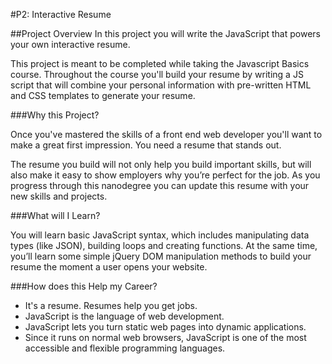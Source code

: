 #P2: Interactive Resume

##Project Overview
In this project you will write the JavaScript that powers your own interactive resume.

This project is meant to be completed while taking the Javascript Basics course. Throughout the course you'll build your resume by writing a JS script that will combine your personal information with pre-written HTML and CSS templates to generate your resume.

###Why this Project?

Once you've mastered the skills of a front end web developer you'll want to make a great first impression. You need a resume that stands out.

The resume you build will not only help you build important skills, but will also make it easy to show employers why you’re perfect for the job. As you progress through this nanodegree you can update this resume with your new skills and projects.

###What will I Learn?

You will learn basic JavaScript syntax, which includes manipulating data types (like JSON), building loops and creating functions. At the same time, you’ll learn some simple jQuery DOM manipulation methods to build your resume the moment a user opens your website.

###How does this Help my Career?

* It's a resume. Resumes help you get jobs.
* JavaScript is the language of web development.
* JavaScript lets you turn static web pages into dynamic applications.
* Since it runs on normal web browsers, JavaScript is one of the most accessible and flexible programming languages.
